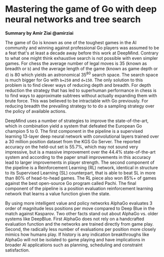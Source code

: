 # Mastering the game of Go with deep neural networks and tree search
**Summary by Amir Ziai @amirziai**

The game of Go is known as one of the toughest games in the AI community and winning against professional Go players was assumed to be a feat that's at least a decade away before this work at DeepMind. Contrary to what one might think exhaustive search is not possible with even simpler games. For chess the average number of legal moves is 35 (known as breadth or `b`) and the average length of the game (known as game depth or `d`) is 80 which yields an astronomical 35<sup>80</sup> search space. The search space is much bigger for Go with `b=250` and `d=150`. The only solution to this problem is to find clever ways of reducing depth and breadth. For depth reduction the strategy that has led to superhuman performance in chess is to find ways to approximate subtrees without actually expanding them with brute force. This was believed to be intractable with Go previously. For reducing breadth the prevailing strategy to to do a sampling strategy over the policy of available actions.
     
DeepMind uses a number of strategies to improve the state-of-the-art, which in combination yield a system that defeated the European Go champion 5 to 0. The first component in the pipeline is a supervised learning 13-layer deep neural network with convolutional layers trained over a 30 million position dataset from the KGS Go Server. The reported accuracy on the held-out set is 55.7%, which may not sound very impressive, but is a massive improvement over the 44.4% state-of-the-art system and according to the paper small improvements in this accuracy lead to larger improvements in player strength. The second component of the pipeline is a Reinforcement Learning (RL) network, identical in structure to its Supervised Learning (SL) counterpart, that is able to beat SL in more than 80% of head-to-head games. The RL piece also won 85%+ of games against the best open-source Go program called Pachi. The final component of the pipeline is a position evaluation reinforcement learning network that learns a value function given the state.  

By using more intelligent value and policy networks AlphaGo evaluates 3 order of magnitude less positions per move compared to Deep Blue in the match against Kasparov. Two other facts stand out about AlphaGo vs. older systems like DeepBlue. First AlphaGo does not rely on a handcrafted evaluation function and the networks are trained directly from game play. Second, the radically less number of evaluations per position more closely mimics how humans play. If history is any indication breakthroughs like AlphaGo will not be isolated to game playing and have implications in broader AI applications such as planning, scheduling and constraint satisfaction.
